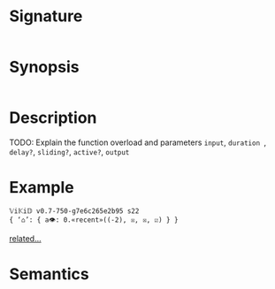 # Signature
```vikid-signature
```

# Synopsis
```vikid-synopsis
```

# Description
TODO: Explain the function overload and parameters `input`, `duration `, `delay?`, `sliding?`, `active?`, `output`

# Example
```vikid-script
𝕍i𝕂i𝔻 v0.7-750-g7e6c265e2b95 s22
{ ‘⌂’: { a👁: 0.«recent»((-2), ☒, ☒, ☑) } }
```


[related...](http://reactivex.io/documentation/operators/buffer.html)

# Semantics